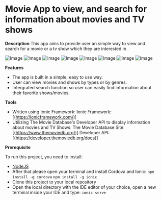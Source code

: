 # Movie App to view, and search for information about movies and TV shows


__Description__
This app aims to provide user an simple way to view and search for a movie or a tv show which they are interested in.

![Image](https://github.com/baonguyen2002/MyMovieApp/blob/master/app%20images/1.png)
![Image](https://github.com/baonguyen2002/MyMovieApp/blob/master/app%20images/2.png)
![Image](https://github.com/baonguyen2002/MyMovieApp/blob/master/app%20images/3.png)
![Image](https://github.com/baonguyen2002/MyMovieApp/blob/master/app%20images/4.png)
![Image](https://github.com/baonguyen2002/MyMovieApp/blob/master/app%20images/5.png)
![Image](https://github.com/baonguyen2002/MyMovieApp/blob/master/app%20images/6.png)
![Image](https://github.com/baonguyen2002/MyMovieApp/blob/master/app%20images/7.png)
![Image](https://github.com/baonguyen2002/MyMovieApp/blob/master/app%20images/8.png)


__Features__
+ The app is built in a simple, easy to use way.
+ User can view movies and shows by types or by genres.
+ Intergrated search function so user can easily find information about their favorite shows/movies.


__Tools__
+ Written using Ionic Framework:
  Ionic Framework: [(https://ionicframework.com/)]
+ Utilizing The Movie Database's Developer API to display information about movies and TV Shows:
  The Movie Database Site: [(https://www.themoviedb.org/)]
  Developer API: [(https://developer.themoviedb.org/docs)]

__Prerequisite__

To run this project, you need to install:
- [NodeJS](https://nodejs.org/en)
- After that please open your terminal and install Cordova and Ionic:
  ```npm install -g cordova```
  ```npm install -g ionic```
- Clone this project to your local repository
- Open the local directory with the IDE editor of your choice, open a new terminal inside your IDE and type:
  ```ionic serve```
